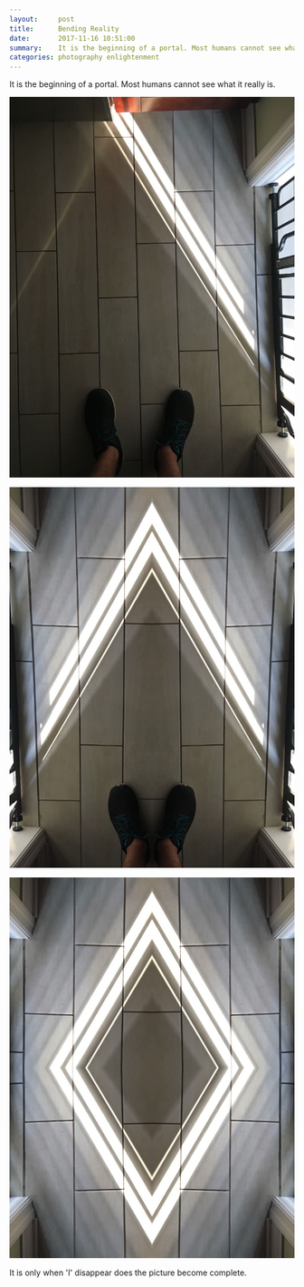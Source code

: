 ```yaml
---
layout:     post
title:      Bending Reality
date:       2017-11-16 10:51:00
summary:    It is the beginning of a portal. Most humans cannot see what it really is...
categories: photography enlightenment
---
```

It is the beginning of a portal. Most humans cannot see what it really is.

![Beam of light passing through Baby Gate](/images/reality-compressor.jpg)

![Beam of light passing through Baby Gate mirrored](/images/bending-light-compressor.jpg)

![Beam of light passing through Baby Gate mirrored and reversed creating a rhombus portal](/images/bending-reality-compressor.jpg)

It is only when 'I' disappear does the picture become complete.
